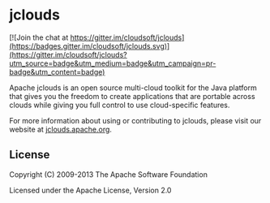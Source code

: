 jclouds
======

[![Join the chat at https://gitter.im/cloudsoft/jclouds](https://badges.gitter.im/cloudsoft/jclouds.svg)](https://gitter.im/cloudsoft/jclouds?utm_source=badge&utm_medium=badge&utm_campaign=pr-badge&utm_content=badge)

Apache jclouds is an open source multi-cloud toolkit for the Java platform that gives you the freedom to create applications that are portable across clouds while giving you full control to use cloud-specific features.

For more information about using or contributing to jclouds, please visit our website at [jclouds.apache.org](http://jclouds.apache.org/).

License
-------
Copyright (C) 2009-2013 The Apache Software Foundation

Licensed under the Apache License, Version 2.0

